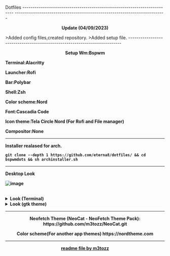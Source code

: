 <p align="left"> Dotfiles
-------------------------------------------------------------------------
--------------------------------------------------------------------------

<p align="center"> <b>Update (04/09/2023)</b></p>
>Added config files,created repository.
>Added setup file.
--------------------------------------------------------------------------
<p align="center"> <b>Setup
Wm:Bspwm
 
Terminal:Alacritty

Launcher:Rofi

Bar:Polybar

Shell:Zsh

Color scheme:Nord

Font:Cascadia Code

Icon theme:Tela Circle Nord (For Rofi and File manager)

Compositor:None

--------------------------------------------------------------------------
Installer realased for arch.

```
git clone --depth 1 https://github.com/eterna8/dotfiles/ && cd bspwmdots && sh archinstaller.sh
```

--------------------------------------------------------------------------

Desktop Look<br>

![image](https://github.com/eterna8/bspwmdots/assets/139211439/433592b4-f40f-4a6c-9711-a0d5a1ba4595)

<br/>
</details>

<details>
<summary> Look (Terminal) </summary> 

![image](https://github.com/eterna8/bspwmdots/assets/139211439/7e3ec95b-2dcc-48d2-8ffb-01cc6e6f2ae8)



</details>

<details>
<summary> Look (gtk theme) </summary>
 
![image](https://github.com/eterna8/bspwmdots/assets/139211439/1d11939c-fb43-4f27-8b47-a878253e7553)


</details>

--------------------------------------------------------------------------
<p align="center">Neofetch Theme (NeoCat - NeoFetch Theme Pack): https://github.com/m3tozz/NeoCat.git</p>

<p align="center">Color scheme(For another app themes) https://nordtheme.com</p>

--------------------------------------------------------------------------
<p align="center"><a href="https://github.com/m3tozz">readme file by m3tozz</a>
